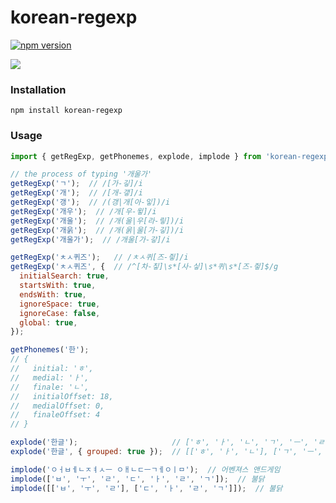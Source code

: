 # korean-regexp

[![npm version](https://badge.fury.io/js/korean-regexp.svg)](https://badge.fury.io/js/korean-regexp)

<a href="https://bluewings.github.io/unobstructed-hangul-regular-expression/"><img src='https://user-images.githubusercontent.com/1563202/95799432-989d4600-0d2f-11eb-8f84-de91659090b7.gif'></a>


### Installation

    npm install korean-regexp

### Usage

```js
import { getRegExp, getPhonemes, explode, implode } from 'korean-regexp';

// the process of typing '개울가'
getRegExp('ㄱ');  // /[가-깋]/i
getRegExp('개');  // /[개-갷]/i
getRegExp('갱');  // /(갱|개[아-잏])/i
getRegExp('개우');  // /개[우-윟]/i
getRegExp('개울');  // /개(울|우[라-맇])/i
getRegExp('개욹');  // /개(욹|울[가-깋])/i
getRegExp('개울가');  // /개울[가-갛]/i

getRegExp('ㅊㅅ퀴즈');   // /ㅊㅅ퀴[즈-즿]/i
getRegExp('ㅊㅅ퀴즈', {  // /^[차-칳]\s*[사-싷]\s*퀴\s*[즈-즿]$/g
  initialSearch: true,
  startsWith: true,
  endsWith: true,
  ignoreSpace: true,
  ignoreCase: false,
  global: true,
});

getPhonemes('한');
// {
//   initial: 'ㅎ',
//   medial: 'ㅏ',
//   finale: 'ㄴ',
//   initialOffset: 18,
//   medialOffset: 0,
//   finaleOffset: 4
// }

explode('한글');                     // ['ㅎ', 'ㅏ', 'ㄴ', 'ㄱ', 'ㅡ', 'ㄹ']
explode('한글', { grouped: true });  // [['ㅎ', 'ㅏ', 'ㄴ'], ['ㄱ', 'ㅡ', 'ㄹ']]

implode('ㅇㅓㅂㅔㄴㅈㅕㅅㅡ ㅇㅐㄴㄷㅡㄱㅔㅇㅣㅁ');  // 어벤져스 앤드게임
implode(['ㅂ', 'ㅜ', 'ㄹ', 'ㄷ', 'ㅏ', 'ㄹ', 'ㄱ']);  // 불닭
implode([['ㅂ', 'ㅜ', 'ㄹ'], ['ㄷ', 'ㅏ', 'ㄹ', 'ㄱ']]);  // 불닭
```
